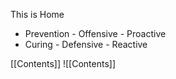 This is Home



- Prevention - Offensive - Proactive
- Curing - Defensive - Reactive

[[Contents]]
![[Contents]]